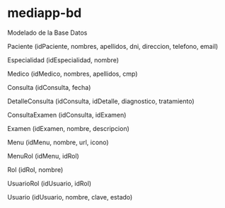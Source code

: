 # mediapp-bd
Modelado de la Base Datos

Paciente (idPaciente, nombres, apellidos, dni, direccion, telefono, email)

Especialidad (idEspecialidad, nombre)

Medico (idMedico, nombres, apellidos, cmp)

Consulta (idConsulta, fecha)

DetalleConsulta (idConsulta, idDetalle, diagnostico, tratamiento)

ConsultaExamen (idConsulta, idExamen)

Examen (idExamen, nombre, descripcion)

Menu (idMenu, nombre, url, icono)

MenuRol (idMenu, idRol)

Rol (idRol, nombre)

UsuarioRol (idUsuario, idRol)

Usuario (idUsuario, nombre, clave, estado)
